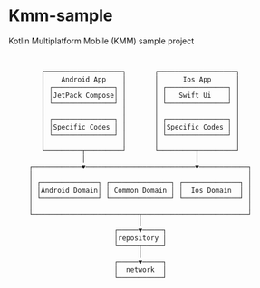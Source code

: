 # Kmm-sample
Kotlin Multiplatform Mobile (KMM) sample project
#
            ┌───────────────────┐       ┌───────────────────┐
            │    Android App    │       │      Ios App      │
            │ ┌───────────────┐ │       │ ┌───────────────┐ │
            │ │JetPack Compose│ │       │ │   Swift Ui    │ │
            │ └───────────────┘ │       │ └───────────────┘ │
            │                   │       │                   │
            │ ┌───────────────┐ │       │ ┌───────────────┐ │
            │ │Specific Codes │ │       │ │Specific Codes │ │
            │ └───────────────┘ │       │ └───────────────┘ │
            │                   │       │                   │
            └─────────┬─────────┘       └─────────┬─────────┘
                      │                           │
         ┌────────────▼───────────────────────────▼────────────┐
         │                                                     │
         │ ┌──────────────┐ ┌───────────────┐ ┌──────────────┐ │
         │ │Android Domain│ │ Common Domain │ │  Ios Domain  │ │
         │ └──────────────┘ └───────────────┘ └──────────────┘ │
         │                                                     │
         └──────────────────────────┬──────────────────────────┘
                                    │
                              ┌─────▼─────┐
                              │repository │
                              └─────┬─────┘
                                    │
                              ┌─────▼─────┐
                              │  network  │
                              └───────────┘

